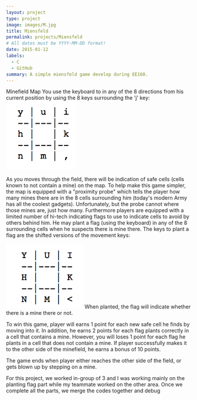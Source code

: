 ```yaml
---
layout: project
type: project
image: images/M.jpg
title: Miensfeld
permalink: projects/Miensfeld
# All dates must be YYYY-MM-DD format!
date: 2015-01-12
labels:
  - C
  - GitHub
summary: A simple miensfeld game develop during EE160.
---
```

Minefield Map
You use the keyboard to in any of the 8 directions from his current position by using the 8 keys surrounding the 'j' key:
<img class="ui medium right floated rounded image" src="../images/move_around.png">


As you moves through the field, there will be indication of safe cells (cells known to not contain a mine) on the map.
To help make this game simpler, the map is equipped with a "proximity probe" which tells the player how many mines there are in the 8 cells surrounding him (today's modern Army has all the coolest gadgets). Unfortunately, but the probe cannot where those mines are, just how many. Furthermore players are equipped with a limited number of hi-tech indicating flags to use to indicate cells to avoid by others behind him. He may plant a flag (using the keyboard) in any of the 8 surrounding cells when he suspects there is mine there. The keys to plant a flag are the shifted versions of the movement keys: 

<img class="ui medium right floated rounded image" src="../images/planting_flags.png">
When planted, the flag will indicate whether there is a mine there or not.

To win this game, player will earns 1 point for each new safe cell he finds by moving into it. In addition, he earns 2 points for each flag plants correctly in a cell that contains a mine. However, you will loses 1 point for each flag he plants in a cell that does not contain a mine.
If player successfully makes it to the other side of the minefield, he earns a bonus of 10 points.

The game ends when player either reaches the other side of the field, or gets blown up by stepping on a mine.

For this project, we worked in-group of 3 and I was working mainly on the planting flag part while my teammate worked on the other area. Once we complete all the parts, we merge the codes together and debug
